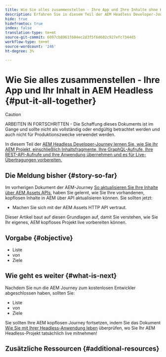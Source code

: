 ```yaml
---
title: Wie Sie alles zusammenstellen - Ihre App und Ihre Inhalte ohne Kopf AEM
description: Erfahren Sie in diesem Teil der AEM Headless Developer-Journey, wie Sie Ihr AEM-Projekt, einschließlich Inhaltsfragmente, Ihre GraphQL-Aufrufe, Ihre REST-API-Aufrufe und Ihre Anwendung, mitnehmen und es für die Live-Schaltung vorbereiten.
hide: true
hidefromtoc: true
index: false
translation-type: tm+mt
source-git-commit: 6097cb8961f604ec2d3f5f6d602c927efc7344d5
workflow-type: tm+mt
source-wordcount: '246'
ht-degree: 3%

---
```



# Wie Sie alles zusammenstellen - Ihre App und Ihr Inhalt in AEM Headless {#put-it-all-together}

>[!CAUTION]
>
>ARBEITEN IN FORTSCHRITTEN - Die Schaffung dieses Dokuments ist im Gange und sollte nicht als vollständig oder endgültig betrachtet werden und auch nicht für Produktionszwecke verwendet werden.

In diesem Teil der [AEM Headless Developer-Journey lernen Sie, wie Sie Ihr AEM Projekt, einschließlich Inhaltsfragmente, Ihre GraphQL-Aufrufe, Ihre REST-API-Aufrufe und Ihre Anwendung übernehmen und es für Live-Übertragungen vorbereiten.](#overview.md)

## Die Meldung bisher {#story-so-far}

Im vorherigen Dokument der AEM-Journey [So aktualisieren Sie Ihre Inhalte über AEM Assets APIs](update-your-content.md), haben Sie gelernt, wie Sie Ihre vorhandenen, kopflosen Inhalte in AEM über API aktualisieren können. Sie sollten jetzt:

* Machen Sie sich mit der AEM Assets HTTP API vertraut.

Dieser Artikel baut auf diesen Grundlagen auf, damit Sie verstehen, wie Sie Ihr eigenes, AEM kopfloses Projekt live vorbereiten können.

## Vorgabe {#objective}

* Liste
* von
* Ziele

## Wie geht es weiter {#what-is-next}

Nachdem Sie nun die AEM Journey zum kostenlosen Entwickler abgeschlossen haben, sollten Sie:

* Liste
* von
* Ziele

Sie sollten Ihre AEM kopflosen Journey fortsetzen, indem Sie das Dokument [Wie Sie mit Ihrer Headless-Anwendung leben](go-live.md) überprüfen, wo Sie Ihr AEM Headless-Projekt tatsächlich live mitnehmen!

## Zusätzliche Ressourcen {#additional-resources}
